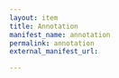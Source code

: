 ```yaml
---
layout: item
title: Annotation
manifest_name: annotation
permalink: annotation
external_manifest_url: 

---
```

<!-- Add an essay or interpretive material below this line,
using HTML or markdown.  Do not modify this file above this line -->
<head>
<link rel="stylesheet" type="text/css" href="style.css">
</head>
